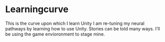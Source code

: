 # Learningcurve
This is the curve upon which I learn Unity
I am re-tuning my neural pathways by learning how to use Unity. 
Stories can be told many ways. I'll be using the game envioronment to stage mine. 

